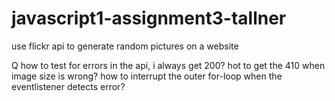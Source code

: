 # javascript1-assignment3-tallner
use flickr api to generate random pictures on a website



Q
how to test for errors in the api, i always get 200?
hot to get the 410 when image size is wrong?
how to interrupt the outer for-loop when the eventlistener detects error?